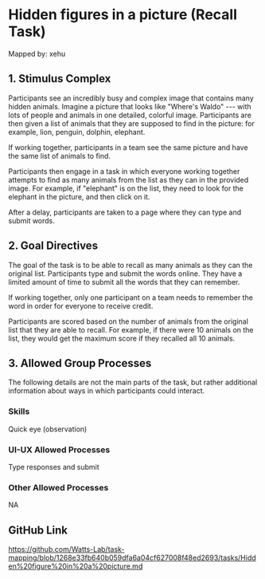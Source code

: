 # Hidden figures in a picture (Recall Task)

Mapped by: xehu 

## 1. Stimulus Complex 
Participants see an incredibly busy and complex image that contains many hidden animals. Imagine a picture that looks like "Where's Waldo" --- with lots of people and animals in one detailed, colorful image. Participants are then given a list of animals that they are supposed to find in the picture: for example, lion, penguin, dolphin, elephant.

If working together, participants in a team see the same picture and have the same list of animals to find.

Participants then engage in a task in which everyone working together attempts to find as many animals from the list as they can in the provided image. For example, if "elephant" is on the list, they need to look for the elephant in the picture, and then click on it.

After a delay, participants are taken to a page where they can type and submit words.

## 2. Goal Directives 
The goal of the task is to be able to recall as many animals as they can the original list. Participants type and submit the words online. They have a limited amount of time to submit all the words that they can remember.

If working together, only one participant on a team needs to remember the word in order for everyone to receive credit.

Participants are scored based on the number of animals from the original list that they are able to recall. For example, if there were 10 animals on the list, they would get the maximum score if they recalled all 10 animals.

## 3. Allowed Group Processes 
The following details are not the main parts of the task, but rather additional information about ways in which participants could interact.

### Skills 
Quick eye (observation)

### UI-UX Allowed Processes
Type responses and submit

### Other Allowed Processes
NA

## GitHub Link 
https://github.com/Watts-Lab/task-mapping/blob/1268e33fb640b059dfa6a04cf627008f48ed2693/tasks/Hidden%20figure%20in%20a%20picture.md
